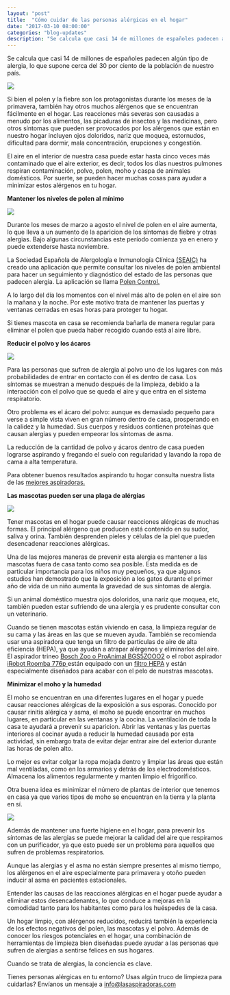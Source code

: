 ```yaml
---
layout: "post"
title:  "Cómo cuidar de las personas alérgicas en el hogar"
date: "2017-03-10 08:00:00"
categories: "blog-updates"
description: "Se calcula que casi 14 de millones de españoles padecen algún tipo de alergia, lo que supone cerca del 30 por ciento de la población de nuestro país."
---
```


Se calcula que casi 14 de millones de españoles padecen algún tipo de alergia, lo que supone cerca del 30 por ciento de la población de nuestro país.

![](https://s3-us-west-2.amazonaws.com/notion-static/f6577a9ab1db4851bdfd64acd9f68064/allergy-1738191_640.jpg)

Si bien el polen y la fiebre son los protagonistas durante los meses de la primavera, también hay otros muchos alérgenos que se encuentran fácilmente en el hogar.
Las reacciones más severas son causadas a menudo por los alimentos, las picaduras de insectos y las medicinas, pero otros síntomas que pueden ser provocados por los alérgenos que están en nuestro hogar incluyen ojos doloridos, nariz que moquea, estornudos, dificultad para dormir, mala concentración, erupciones y congestión.

El aire en el interior de nuestra casa puede estar hasta cinco veces más contaminado que el aire exterior, es decir, todos los días nuestros pulmones respiran contaminación, polvo, polen, moho y caspa de animales domésticos. Por suerte, se pueden hacer muchas cosas para ayudar a minimizar estos alérgenos en tu hogar.

 **Mantener los niveles de polen al mínimo**

![](https://s3-us-west-2.amazonaws.com/notion-static/da6173b1617a4908b204d1c56812659b/dandelion-761104_640.jpg)

Durante los meses de marzo a agosto el nivel de polen en el aire aumenta, lo que lleva a un aumento de la aparicion de los síntomas de fiebre y otras alergias. Bajo algunas circunstancias este período comienza ya en enero y puede extenderse hasta noviembre.

La Sociedad Española de Alergología e Inmunología Clínica [(SEAIC)](http://www.seaic.org/) ha creado una aplicación que permite consultar los niveles de polen ambiental para hacer un seguimiento y diagnóstico del estado de las personas que padecen alergia. La aplicación se llama [Polen Control.](http://www.polencontrol.com/) 	

A lo largo del día los momentos con el nivel más alto de polen en el aire son la mañana y la noche. Por este motivo trata de mantener las puertas y ventanas cerradas en esas horas para proteger tu hogar.

Si tienes mascota en casa se recomienda bañarla de manera regular para eliminar el polen que pueda haber recogido cuando está al aire libre. 					

 **Reducir el polvo y los ácaros** 							

![](https://s3-us-west-2.amazonaws.com/notion-static/b739f6a7fdba43769e52a0e0c880aa79/yellow-mite-847862_640.jpg)

Para las personas que sufren de alergia al polvo uno de los lugares con más probabilidades de entrar en contacto con él es dentro de casa. Los síntomas se muestran a menudo después de la limpieza, debido a la interacción con el polvo que se queda el aire y que entra en el sistema respiratorio.											

Otro problema es el ácaro del polvo: aunque es demasiado pequeño para verse a simple vista viven en gran número dentro de casa, prosperando en la calidez y la humedad. Sus cuerpos y residuos contienen proteínas que causan alergias y pueden empeorar los síntomas de asma.												

La reducción de la cantidad de polvo y ácaros dentro de casa pueden lograrse aspirando y fregando el suelo con regularidad y lavando la ropa de cama a alta temperatura.

Para obtener buenos resultados aspirando tu hogar consulta nuestra lista de las [ mejores aspiradoras.](http://www.lasaspiradoras.com/)

 **Las mascotas pueden ser una plaga de alérgias**

![](https://s3-us-west-2.amazonaws.com/notion-static/0c41644367094c7a83adcb7ad59d2a1c/cat-and-dog-775116_640.jpg)

Tener mascotas en el hogar puede causar reacciones alérgicas de muchas formas. El principal alérgeno que producen está contenido en su sudor, saliva y orina. También desprenden pieles y células de la piel que pueden desencadenar reacciones alérgicas. 			

Una de las mejores maneras de prevenir esta alergia es mantener a las mascotas fuera de casa tanto como sea posible. Esta medida es de particular importancia para los niños muy pequeños, ya que algunos estudios han demostrado que la exposición a los gatos durante el primer año de vida de un niño aumenta la gravedad de sus síntomas de alergia. 					 

Si un animal doméstico muestra ojos doloridos, una nariz que moquea, etc, también pueden estar sufriendo de una alergia y es prudente consultar con un veterinario.				

Cuando se tienen mascotas están viviendo en casa, la limpieza regular de su cama y las áreas en las que se mueven ayuda. También se recomienda usar una aspiradora que tenga un filtro de partículas de aire de alta eficiencia (HEPA), ya que ayudan a atrapar alérgenos y eliminarlos del aire. El aspirador trineo [Bosch Zoo o ProAnimal BGS5ZOOO2](http://www.lasaspiradoras.com/test-bosch-Zoo-o-ProAnimal-BGS5ZOOO2/) o el robot aspirador [iRobot Roomba 776p ](http://www.lasaspiradoras.com/test-iRobot-roomba-776p/) están equipado con un [filtro HEPA](https://es.wikipedia.org/wiki/HEPA) y están especialmente diseñados para acabar con el pelo de nuestras mascotas.

 **Minimizar el moho y la humedad** 					

El moho se encuentran en una diferentes lugares en el hogar y puede causar reacciones alérgicas de la exposición a sus esporas. Conocido por causar rinitis alérgica y asma, el moho se puede encontrar en muchos lugares, en particular en las ventanas y la cocina. La ventilación de toda la casa te ayudará a prevenir su aparicion.
Abrir las ventanas y las puertas interiores al cocinar ayuda a reducir la humedad causada por esta actividad, sin embargo trata de evitar dejar entrar aire del exterior durante las horas de polen alto.

Lo mejor es evitar colgar la ropa mojada dentro y limpiar las áreas que están mal ventiladas, como en los armarios y detrás de los electrodomésticos. Almacena los alimentos regularmente y manten limpio el frigorífico.												

Otra buena idea es minimizar el número de plantas de interior que tenemos en casa ya que varios tipos de moho se encuentran en la tierra y la planta en sí.						

![](https://s3-us-west-2.amazonaws.com/notion-static/ef49ddbe5424490ba9c186f9d1a90f33/plant-791052_640.jpg)

Además de mantener una fuerte higiene en el hogar, para prevenir los síntomas de las alergias se puede mejorar la calidad del aire que respiramos con un purificador, ya que esto puede ser un problema para aquellos que sufren de problemas respiratorios.

Aunque las alergias y el asma no están siempre presentes al mismo tiempo, los alérgenos en el aire especialmente para primavera y otoño pueden inducir al asma en pacientes estacionales.					

Entender las causas de las reacciones alérgicas en el hogar puede ayudar a eliminar estos desencadenantes, lo que conduce a mejoras en la comodidad tanto para los habitantes como para los huéspedes de la casa.

Un hogar limpio, con alérgenos reducidos, reducirá también la experiencia de los efectos negativos del polen, las mascotas y el polvo. Además de conocer los riesgos potenciales en el hogar, una combinación de herramientas de limpieza bien diseñadas puede ayudar a las personas que sufren de alergias a sentirse felices en sus hogares.

Cuando se trata de alergias, la conciencia es clave.

Tienes personas alérgicas en tu entorno? Usas algún truco de limpieza para cuidarlas?
Envíanos un mensaje a info@lasaspiradoras.com
